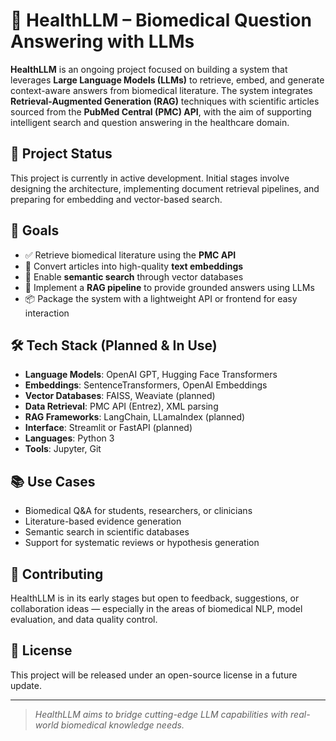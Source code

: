 # 🧬 HealthLLM – Biomedical Question Answering with LLMs

**HealthLLM** is an ongoing project focused on building a system that leverages **Large Language Models (LLMs)** to retrieve, embed, and generate context-aware answers from biomedical literature. The system integrates **Retrieval-Augmented Generation (RAG)** techniques with scientific articles sourced from the **PubMed Central (PMC) API**, with the aim of supporting intelligent search and question answering in the healthcare domain.

## 🚧 Project Status

This project is currently in active development. Initial stages involve designing the architecture, implementing document retrieval pipelines, and preparing for embedding and vector-based search.

## 🎯 Goals

- ✅ Retrieve biomedical literature using the **PMC API**
- 🧠 Convert articles into high-quality **text embeddings**
- 🔎 Enable **semantic search** through vector databases
- 🧾 Implement a **RAG pipeline** to provide grounded answers using LLMs
- 📦 Package the system with a lightweight API or frontend for easy interaction

## 🛠️ Tech Stack (Planned & In Use)

- **Language Models**: OpenAI GPT, Hugging Face Transformers  
- **Embeddings**: SentenceTransformers, OpenAI Embeddings  
- **Vector Databases**: FAISS, Weaviate (planned)  
- **Data Retrieval**: PMC API (Entrez), XML parsing  
- **RAG Frameworks**: LangChain, LLamaIndex (planned)  
- **Interface**: Streamlit or FastAPI (planned)  
- **Languages**: Python 3  
- **Tools**: Jupyter, Git

## 📚 Use Cases

- Biomedical Q&A for students, researchers, or clinicians  
- Literature-based evidence generation  
- Semantic search in scientific databases  
- Support for systematic reviews or hypothesis generation

## 🤝 Contributing

HealthLLM is in its early stages but open to feedback, suggestions, or collaboration ideas — especially in the areas of biomedical NLP, model evaluation, and data quality control.

## 📄 License

This project will be released under an open-source license in a future update.

---

> *HealthLLM aims to bridge cutting-edge LLM capabilities with real-world biomedical knowledge needs.*  
